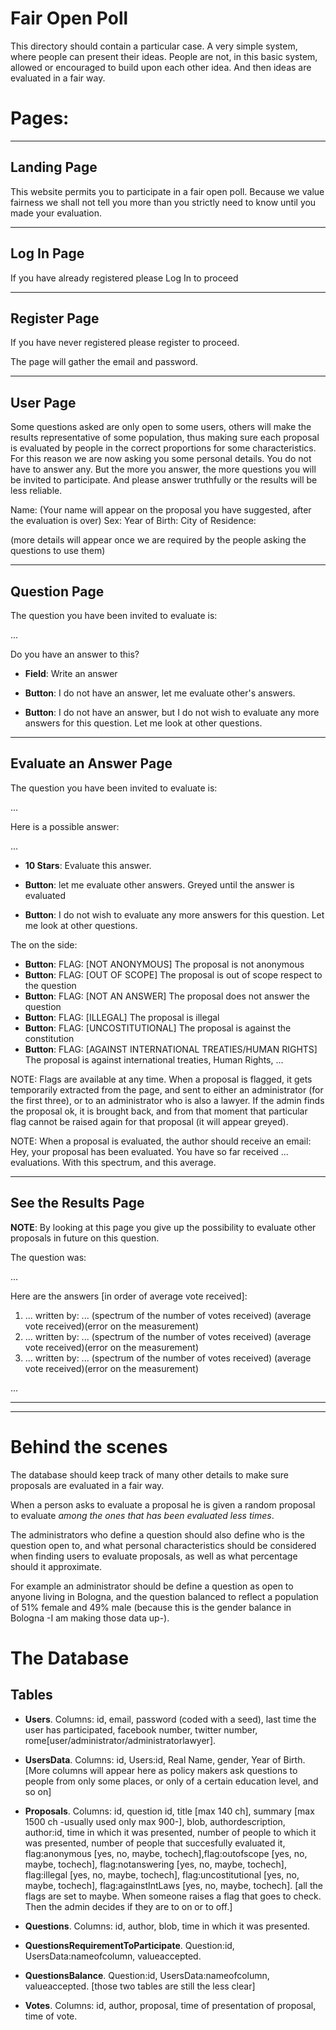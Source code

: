 # Fair Open Poll

This directory should contain a particular case. A very simple system, where people can present their ideas. People are not, in this basic system, allowed or encouraged to build upon each other idea. And then ideas are evaluated in a fair way.


# Pages:

---

## Landing Page
This website permits you to participate in a fair open poll.
Because we value fairness we shall not tell you more than you strictly need to know until you made your evaluation. 

---
## Log In Page

If you have already registered please Log In to proceed

---
## Register Page

If you have never registered please register to proceed.

The page will gather the email and password.

---
## User Page

Some questions asked are only open to some users, others will make the results representative of some population, thus making sure each proposal is evaluated by people in the correct proportions for some characteristics. For this reason we are now asking you some personal details. You do not have to answer any. But the more you answer, the more questions you will be invited to participate. And please answer truthfully or the results will be less reliable.

Name: (Your name will appear on the proposal you have suggested, after the evaluation is over)
Sex:
Year of Birth:
City of Residence:

(more details will appear once we are required by the people asking the questions to use them)


---
## Question Page

The question you have been invited to evaluate is:

...

Do you have an answer to this?

* **Field**: Write an answer

* **Button**: I do not have an answer, let me evaluate other's answers.

* **Button**: I do not have an answer, but I do not wish to evaluate any more answers for this question. Let me look at other questions.

---
## Evaluate an Answer Page

The question you have been invited to evaluate is:

...

Here is a possible answer:

...


* **10 Stars**: Evaluate this answer. 

* **Button**: let me evaluate other answers. Greyed until the answer is evaluated

* **Button**: I do not wish to evaluate any more answers for this question. Let me look at other questions.

The on the side:

* **Button**: FLAG: [NOT ANONYMOUS] The proposal is not anonymous
* **Button**: FLAG: [OUT OF SCOPE] The proposal is out of scope respect to the question
* **Button**: FLAG: [NOT AN ANSWER] The proposal does not answer the question
* **Button**: FLAG: [ILLEGAL] The proposal is illegal
* **Button**: FLAG: [UNCOSTITUTIONAL] The proposal is against the constitution
* **Button**: FLAG: [AGAINST INTERNATIONAL TREATIES/HUMAN RIGHTS] The proposal is against international treaties, Human Rights, ...

NOTE: Flags are available at any time. When a proposal is flagged, it gets temporarily extracted from the page, and sent to either an administrator (for the first three), or to an administrator who is also a lawyer. If the admin finds the proposal ok, it is brought back, and from that moment that particular flag cannot be raised again for that proposal (it will appear greyed).

NOTE: When a proposal is evaluated, the author should receive an email: Hey, your proposal has been evaluated. You have so far received ... evaluations. With this spectrum, and this average.





---
## See the Results Page

**NOTE**: By looking at this page you give up the possibility to evaluate other proposals in future on this question.


The question was:

...

Here are the answers [in order of average vote received]:

1. ... written by: ... (spectrum of the number of votes received) (average vote received)(error on the measurement)
2. ... written by: ... (spectrum of the number of votes received) (average vote received)(error on the measurement)
3. ... written by: ... (spectrum of the number of votes received) (average vote received)(error on the measurement)


...

---
---

# Behind the scenes

The database should keep track of many other details to make sure proposals are evaluated in a fair way.

When a person asks to evaluate a proposal he is given a random proposal to evaluate *among the ones that has been evaluated less times*.

The administrators who define a question should also define who is the question open to, and what personal characteristics should be considered when finding users to evaluate proposals, as well as what percentage should it approximate.

For example an administrator should be define a question as open to anyone living in Bologna, and the question balanced to reflect a population of 51% female and 49% male (because this is the gender balance in Bologna -I am making those data up-).


# The Database

## Tables

* **Users**. Columns: id, email, password (coded with a seed), last time the user has participated, facebook number, twitter number, rome[user/administrator/administratorlawyer].

* **UsersData**. Columns: id, Users:id, Real Name, gender, Year of Birth.
[More columns will appear here as policy makers ask questions to people from only some places, or only of a certain education level, and so on]

* **Proposals**. Columns: id, question id, title [max 140 ch], summary [max 1500 ch -usually used only max 900-], blob, authordescription, author:id, time in which it was presented, number of people to which it was presented, number of people that succesfully evaluated it, flag:anonymous [yes, no, maybe, tochech],flag:outofscope [yes, no, maybe, tochech], flag:notanswering [yes, no, maybe, tochech], flag:illegal [yes, no, maybe, tochech], flag:uncostitutional [yes, no, maybe, tochech], flag:againstIntLaws [yes, no, maybe, tochech].
[all the flags are set to maybe. When someone raises a flag that goes to check. Then the admin decides if they are to on or to off.]

* **Questions**. Columns: id, author, blob, time in which it was presented.

* **QuestionsRequirementToParticipate**. Question:id, UsersData:nameofcolumn, valueaccepted.
* **QuestionsBalance**. Question:id, UsersData:nameofcolumn, valueaccepted. 
[those two tables are still the less clear]

* **Votes**. Columns: id, author, proposal, time of presentation of proposal, time of vote.






















